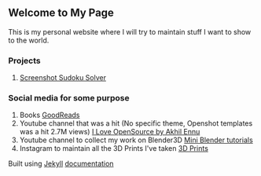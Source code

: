 ## Welcome to My Page 

This is my personal website where I will try to maintain stuff I want to show to the world.

### Projects

1. [Screenshot Sudoku Solver](https://akhilennu.github.io/sudoku/)

### Social media for some purpose

1. Books [GoodReads](https://www.goodreads.com/user/show/82843741-akhil-ennu)
2. Youtube channel that was a hit (No specific theme, Openshot templates was a hit 2.7M views) [I Love OpenSource by Akhil Ennu](https://www.youtube.com/channel/UCnKZIbNiCAKjjmvSxXZ0GAA)
3. Youtube channel to collect my work on Blender3D [Mini Blender tutorials](https://www.youtube.com/channel/UCHKNsdynITc6ViufM1nnClQ)
4. Instagram to maintain all the 3D Prints I've taken [3D Prints](https://www.instagram.com/3d_prints_by_akhil_ennu/)


Built using [Jekyll](https://jekyllrb.com/) [documentation](https://docs.github.com/categories/github-pages-basics/)
